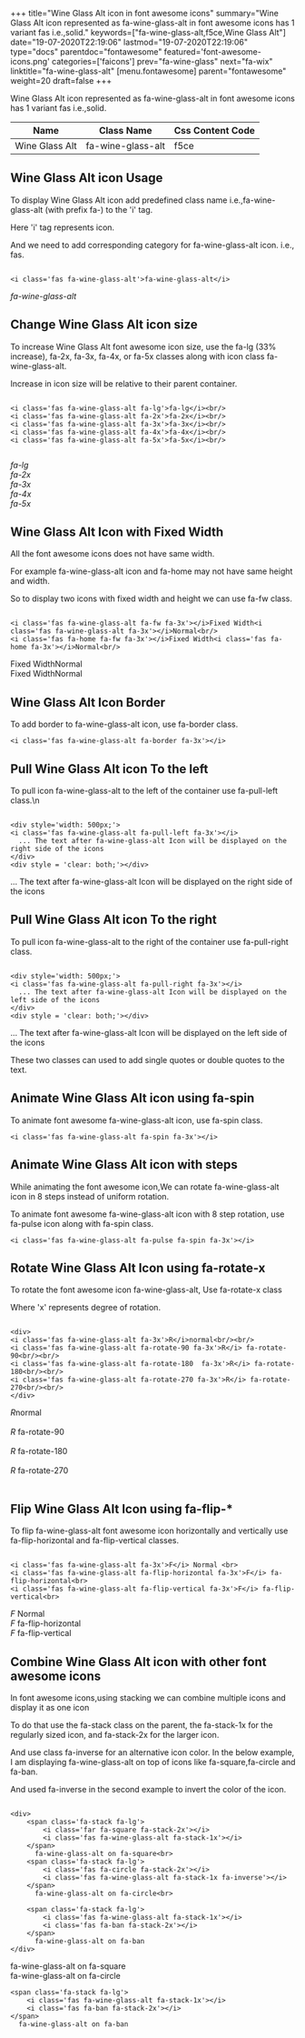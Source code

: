 +++
title="Wine Glass Alt icon in font awesome icons"
summary="Wine Glass Alt icon represented as fa-wine-glass-alt in font awesome icons has 1 variant fas i.e.,solid."
keywords=["fa-wine-glass-alt,f5ce,Wine Glass Alt"]
date="19-07-2020T22:19:06"
lastmod="19-07-2020T22:19:06"
type="docs"
parentdoc="fontawesome"
featured='font-awesome-icons.png'
categories=['faicons']
prev="fa-wine-glass"
next="fa-wix"
linktitle="fa-wine-glass-alt"
[menu.fontawesome]
parent="fontawesome"
weight=20
draft=false
+++


Wine Glass Alt icon represented as fa-wine-glass-alt in font awesome icons has 1 variant fas i.e.,solid.

<div class='table-responsive'><table class='table'><thead><tr><th>Name</th><th>Class Name</th><th>Css Content Code</th></tr></thead><tbody><tr><td>Wine Glass Alt</td><td>fa-wine-glass-alt</td><td>f5ce</td></tr></tbody></table></div>



## Wine Glass Alt icon Usage

To display Wine Glass Alt icon add predefined class name i.e.,fa-wine-glass-alt (with prefix fa-) to the 'i' tag.

Here 'i' tag represents icon.

And we need to add corresponding category for fa-wine-glass-alt icon. i.e., fas.


```

<i class='fas fa-wine-glass-alt'>fa-wine-glass-alt</i>
```

<i class='fas fa-wine-glass-alt'>fa-wine-glass-alt</i>




## Change Wine Glass Alt icon size
To increase Wine Glass Alt font awesome icon size, use the fa-lg (33% increase), fa-2x, fa-3x, fa-4x, or fa-5x classes along with icon class fa-wine-glass-alt.

Increase in icon size will be relative to their parent container. 

```

<i class='fas fa-wine-glass-alt fa-lg'>fa-lg</i><br/>
<i class='fas fa-wine-glass-alt fa-2x'>fa-2x</i><br/>
<i class='fas fa-wine-glass-alt fa-3x'>fa-3x</i><br/>
<i class='fas fa-wine-glass-alt fa-4x'>fa-4x</i><br/>
<i class='fas fa-wine-glass-alt fa-5x'>fa-5x</i><br/>
            
```

<i class='fas fa-wine-glass-alt fa-lg'>fa-lg</i><br/>
<i class='fas fa-wine-glass-alt fa-2x'>fa-2x</i><br/>
<i class='fas fa-wine-glass-alt fa-3x'>fa-3x</i><br/>
<i class='fas fa-wine-glass-alt fa-4x'>fa-4x</i><br/>
<i class='fas fa-wine-glass-alt fa-5x'>fa-5x</i><br/>
            



## Wine Glass Alt Icon with Fixed Width 

All the font awesome icons does not have same width.

For example fa-wine-glass-alt icon and fa-home may not have same height and width.

So to display two icons with fixed width and height we can use fa-fw class.


```

<i class='fas fa-wine-glass-alt fa-fw fa-3x'></i>Fixed Width<i class='fas fa-wine-glass-alt fa-3x'></i>Normal<br/>
<i class='fas fa-home fa-fw fa-3x'></i>Fixed Width<i class='fas fa-home fa-3x'></i>Normal<br/>
```

<i class='fas fa-wine-glass-alt fa-fw fa-3x'></i>Fixed Width<i class='fas fa-wine-glass-alt fa-3x'></i>Normal<br/>
<i class='fas fa-home fa-fw fa-3x'></i>Fixed Width<i class='fas fa-home fa-3x'></i>Normal<br/>



## Wine Glass Alt Icon Border 

To add border to fa-wine-glass-alt icon, use fa-border class.


```
<i class='fas fa-wine-glass-alt fa-border fa-3x'></i>

```
<i class='fas fa-wine-glass-alt fa-border fa-3x'></i>





## Pull Wine Glass Alt icon To the left

To pull icon fa-wine-glass-alt to the left of the container use fa-pull-left class.\n

```

<div style='width: 500px;'>
<i class='fas fa-wine-glass-alt fa-pull-left fa-3x'></i>
  ... The text after fa-wine-glass-alt Icon will be displayed on the right side of the icons
</div>
<div style = 'clear: both;'></div>
```

<div style='width: 500px;'>
<i class='fas fa-wine-glass-alt fa-pull-left fa-3x'></i>
  ... The text after fa-wine-glass-alt Icon will be displayed on the right side of the icons
</div>
<div style = 'clear: both;'></div>




## Pull Wine Glass Alt icon To the right
To pull icon fa-wine-glass-alt to the right of the container use fa-pull-right class.

```

<div style='width: 500px;'>
<i class='fas fa-wine-glass-alt fa-pull-right fa-3x'></i>
  ... The text after fa-wine-glass-alt Icon will be displayed on the left side of the icons
</div>
<div style = 'clear: both;'></div>
```

<div style='width: 500px;'>
<i class='fas fa-wine-glass-alt fa-pull-right fa-3x'></i>
  ... The text after fa-wine-glass-alt Icon will be displayed on the left side of the icons
</div>
<div style = 'clear: both;'></div>

These two classes can used to add single quotes or double quotes to the text.


## Animate Wine Glass Alt icon using fa-spin
To animate font awesome fa-wine-glass-alt icon, use fa-spin class.

```
<i class='fas fa-wine-glass-alt fa-spin fa-3x'></i>
```
<i class='fas fa-wine-glass-alt fa-spin fa-3x'></i>




## Animate Wine Glass Alt icon with steps
While animating the font awesome icon,We can rotate fa-wine-glass-alt icon in 8 steps instead of uniform rotation.

To animate font awesome fa-wine-glass-alt icon with 8 step rotation, use fa-pulse icon along with fa-spin class.


```
<i class='fas fa-wine-glass-alt fa-pulse fa-spin fa-3x'></i>

```
<i class='fas fa-wine-glass-alt fa-pulse fa-spin fa-3x'></i>





## Rotate Wine Glass Alt Icon using fa-rotate-x
To rotate the font awesome icon fa-wine-glass-alt, Use fa-rotate-x class

Where 'x' represents degree of rotation.


```

<div>
<i class='fas fa-wine-glass-alt fa-3x'>R</i>normal<br/><br/>
<i class='fas fa-wine-glass-alt fa-rotate-90 fa-3x'>R</i> fa-rotate-90<br/><br/> 
<i class='fas fa-wine-glass-alt fa-rotate-180  fa-3x'>R</i> fa-rotate-180<br/><br/> 
<i class='fas fa-wine-glass-alt fa-rotate-270 fa-3x'>R</i> fa-rotate-270<br/><br/>
</div>
```

<div>
<i class='fas fa-wine-glass-alt fa-3x'>R</i>normal<br/><br/>
<i class='fas fa-wine-glass-alt fa-rotate-90 fa-3x'>R</i> fa-rotate-90<br/><br/> 
<i class='fas fa-wine-glass-alt fa-rotate-180  fa-3x'>R</i> fa-rotate-180<br/><br/> 
<i class='fas fa-wine-glass-alt fa-rotate-270 fa-3x'>R</i> fa-rotate-270<br/><br/>
</div>




## Flip Wine Glass Alt Icon using fa-flip-*
To flip fa-wine-glass-alt font awesome icon horizontally and vertically use fa-flip-horizontal and fa-flip-vertical classes. 

```

<i class='fas fa-wine-glass-alt fa-3x'>F</i> Normal <br>
<i class='fas fa-wine-glass-alt fa-flip-horizontal fa-3x'>F</i> fa-flip-horizontal<br>
<i class='fas fa-wine-glass-alt fa-flip-vertical fa-3x'>F</i> fa-flip-vertical<br>
```

<i class='fas fa-wine-glass-alt fa-3x'>F</i> Normal <br>
<i class='fas fa-wine-glass-alt fa-flip-horizontal fa-3x'>F</i> fa-flip-horizontal<br>
<i class='fas fa-wine-glass-alt fa-flip-vertical fa-3x'>F</i> fa-flip-vertical<br>




## Combine Wine Glass Alt icon with other font awesome icons
In font awesome icons,using stacking we can combine multiple icons and display it as one icon 

To do that use the fa-stack class on the parent, the fa-stack-1x for the regularly sized icon, and fa-stack-2x for the larger icon.

And use class fa-inverse for an alternative icon color. 
In the below example, I am displaying fa-wine-glass-alt on top of icons like fa-square,fa-circle and fa-ban.

And used fa-inverse in the second example to invert the color of the icon.

```

<div>
    <span class='fa-stack fa-lg'>
        <i class='far fa-square fa-stack-2x'></i>
        <i class='fas fa-wine-glass-alt fa-stack-1x'></i>
    </span>
      fa-wine-glass-alt on fa-square<br>
    <span class='fa-stack fa-lg'>
        <i class='fas fa-circle fa-stack-2x'></i>
        <i class='fas fa-wine-glass-alt fa-stack-1x fa-inverse'></i>
    </span>
      fa-wine-glass-alt on fa-circle<br>

    <span class='fa-stack fa-lg'>
        <i class='fas fa-wine-glass-alt fa-stack-1x'></i>
        <i class='fas fa-ban fa-stack-2x'></i>
    </span>
      fa-wine-glass-alt on fa-ban
</div>
```

<div>
    <span class='fa-stack fa-lg'>
        <i class='far fa-square fa-stack-2x'></i>
        <i class='fas fa-wine-glass-alt fa-stack-1x'></i>
    </span>
      fa-wine-glass-alt on fa-square<br>
    <span class='fa-stack fa-lg'>
        <i class='fas fa-circle fa-stack-2x'></i>
        <i class='fas fa-wine-glass-alt fa-stack-1x fa-inverse'></i>
    </span>
      fa-wine-glass-alt on fa-circle<br>

    <span class='fa-stack fa-lg'>
        <i class='fas fa-wine-glass-alt fa-stack-1x'></i>
        <i class='fas fa-ban fa-stack-2x'></i>
    </span>
      fa-wine-glass-alt on fa-ban
</div>






